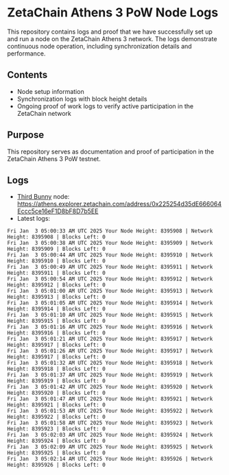 # ZetaChain Athens 3 PoW Node Logs
This repository contains logs and proof that we have successfully set up and run a node on the ZetaChain Athens 3 network. The logs demonstrate continuous node operation, including synchronization details and performance.

## Contents
- Node setup information
- Synchronization logs with block height details
- Ongoing proof of work logs to verify active participation in the ZetaChain network

## Purpose
This repository serves as documentation and proof of participation in the ZetaChain Athens 3 PoW testnet.

## Logs

- [Third Bunny](https://thirdbunny.xyz/) node: https://athens.explorer.zetachain.com/address/0x225254d35dE666064Eccc5ce16eF1D8bF8D7b5EE
- Latest logs:
```
Fri Jan  3 05:00:33 AM UTC 2025 Your Node Height: 8395908 | Network Height: 8395908 | Blocks Left: 0
Fri Jan  3 05:00:38 AM UTC 2025 Your Node Height: 8395909 | Network Height: 8395909 | Blocks Left: 0
Fri Jan  3 05:00:44 AM UTC 2025 Your Node Height: 8395910 | Network Height: 8395910 | Blocks Left: 0
Fri Jan  3 05:00:49 AM UTC 2025 Your Node Height: 8395911 | Network Height: 8395911 | Blocks Left: 0
Fri Jan  3 05:00:54 AM UTC 2025 Your Node Height: 8395912 | Network Height: 8395912 | Blocks Left: 0
Fri Jan  3 05:01:00 AM UTC 2025 Your Node Height: 8395913 | Network Height: 8395913 | Blocks Left: 0
Fri Jan  3 05:01:05 AM UTC 2025 Your Node Height: 8395914 | Network Height: 8395914 | Blocks Left: 0
Fri Jan  3 05:01:10 AM UTC 2025 Your Node Height: 8395915 | Network Height: 8395915 | Blocks Left: 0
Fri Jan  3 05:01:16 AM UTC 2025 Your Node Height: 8395916 | Network Height: 8395916 | Blocks Left: 0
Fri Jan  3 05:01:21 AM UTC 2025 Your Node Height: 8395917 | Network Height: 8395917 | Blocks Left: 0
Fri Jan  3 05:01:26 AM UTC 2025 Your Node Height: 8395917 | Network Height: 8395917 | Blocks Left: 0
Fri Jan  3 05:01:32 AM UTC 2025 Your Node Height: 8395918 | Network Height: 8395918 | Blocks Left: 0
Fri Jan  3 05:01:37 AM UTC 2025 Your Node Height: 8395919 | Network Height: 8395919 | Blocks Left: 0
Fri Jan  3 05:01:42 AM UTC 2025 Your Node Height: 8395920 | Network Height: 8395920 | Blocks Left: 0
Fri Jan  3 05:01:47 AM UTC 2025 Your Node Height: 8395921 | Network Height: 8395921 | Blocks Left: 0
Fri Jan  3 05:01:53 AM UTC 2025 Your Node Height: 8395922 | Network Height: 8395922 | Blocks Left: 0
Fri Jan  3 05:01:58 AM UTC 2025 Your Node Height: 8395923 | Network Height: 8395923 | Blocks Left: 0
Fri Jan  3 05:02:03 AM UTC 2025 Your Node Height: 8395924 | Network Height: 8395924 | Blocks Left: 0
Fri Jan  3 05:02:09 AM UTC 2025 Your Node Height: 8395925 | Network Height: 8395925 | Blocks Left: 0
Fri Jan  3 05:02:14 AM UTC 2025 Your Node Height: 8395926 | Network Height: 8395926 | Blocks Left: 0
```
